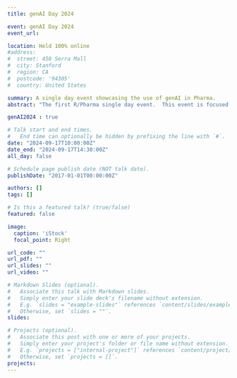 ```yaml
---
title: genAI Day 2024

event: genAI Day 2024
event_url:

location: Held 100% online
#address:
#  street: 450 Serra Mall
#  city: Stanford
#  region: CA
#  postcode: '94305'
#  country: United States

summary: A single day event showcasing the use of genAI in Pharma.
abstract: "The first R/Pharma single day event.  This event is focused on examples of using generative artificial intelligence (GenAI) with an emphasis in the drug development space and clinical domain."

genAI2024 : true

# Talk start and end times.
#   End time can optionally be hidden by prefixing the line with `#`.
date: "2024-09-17T10:00:00Z"
date_end: "2024-09-17T14:30:00Z"
all_day: false

# Schedule page publish date (NOT talk date).
publishDate: "2017-01-01T00:00:00Z"

authors: []
tags: []

# Is this a featured talk? (true/false)
featured: false

image:
  caption: 'iStock'
  focal_point: Right

url_code: ""
url_pdf: ""
url_slides: ""
url_video: ""

# Markdown Slides (optional).
#   Associate this talk with Markdown slides.
#   Simply enter your slide deck's filename without extension.
#   E.g. `slides = "example-slides"` references `content/slides/example-slides.md`.
#   Otherwise, set `slides = ""`.
slides:

# Projects (optional).
#   Associate this post with one or more of your projects.
#   Simply enter your project's folder or file name without extension.
#   E.g. `projects = ["internal-project"]` references `content/project/deep-learning/index.md`.
#   Otherwise, set `projects = []`.
projects:
---
```


